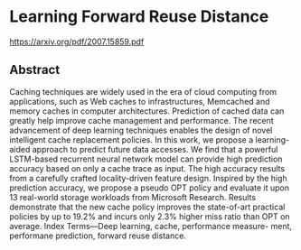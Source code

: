 # Learning Forward Reuse Distance

https://arxiv.org/pdf/2007.15859.pdf

## Abstract

Caching techniques are widely used in the era of
cloud computing from applications, such as Web caches to
infrastructures, Memcached and memory caches in computer
architectures. Prediction of cached data can greatly help improve
cache management and performance. The recent advancement of
deep learning techniques enables the design of novel intelligent
cache replacement policies.
In this work, we propose a learning-aided approach to predict
future data accesses. We find that a powerful LSTM-based
recurrent neural network model can provide high prediction
accuracy based on only a cache trace as input. The high accuracy
results from a carefully crafted locality-driven feature design.
Inspired by the high prediction accuracy, we propose a pseudo
OPT policy and evaluate it upon 13 real-world storage workloads
from Microsoft Research. Results demonstrate that the new cache
policy improves the state-of-art practical policies by up to 19.2%
and incurs only 2.3% higher miss ratio than OPT on average.
Index Terms—Deep learning, cache, performance measure-
ment, performane prediction, forward reuse distance.
